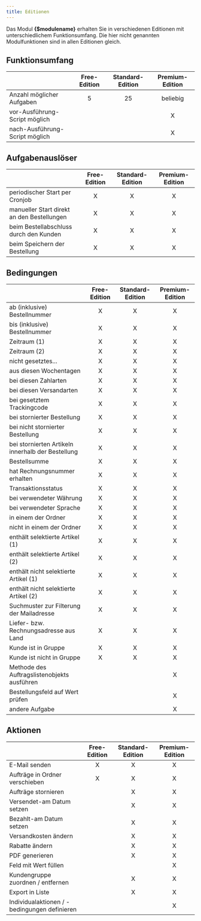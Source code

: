 ```yaml
---
title: Editionen
---
```


Das Modul **{$modulename}** erhalten Sie in verschiedenen Editionen mit unterschiedlichem Funktionsumfang. Die hier nicht genannten Modulfunktionen sind in allen Editionen gleich.

## Funktionsumfang

|                                   | Free-Edition	| Standard-Edition	| Premium-Edition	|
|-----------------------------------|:-------------:|:-----------------:|:-----------------:|
| Anzahl möglicher Aufgaben         | 5				| 25				| beliebig			|
| vor-Ausführung-Script möglich     |               |                   | X                 |
| nach-Ausführung-Script möglich    |               |                   | X                 |

## Aufgabenauslöser

|                                               | Free-Edition  | Standard-Edition  | Premium-Edition   |
|-----------------------------------------------|:-------------:|:-----------------:|:-----------------:|
| periodischer Start per Cronjob                | X             | X                 | X                 |
| manueller Start direkt an den Bestellungen    | X             | X                 | X                 |
| beim Bestellabschluss durch den Kunden        | X             | X                 | X                 |
| beim Speichern der Bestellung                 | X             | X                 | X                 |

## Bedingungen

|           										| Free-Edition	| Standard-Edition	| Premium-Edition	|
|---------------------------------------------------|:-------------:|:-----------------:|:-----------------:|
| ab (inklusive) Bestellnummer						| X				| X					| X					|
| bis (inklusive) Bestellnummer						| X				| X					| X					|
| Zeitraum (1)										| X				| X					| X					|
| Zeitraum (2)										| X				| X					| X					|
| nicht gesetztes...								| X				| X					| X					|
| aus diesen Wochentagen							| X				| X					| X					|
| bei diesen Zahlarten								| X				| X					| X					|
| bei diesen Versandarten							| X				| X					| X					|
| bei gesetztem Trackingcode						| X				| X					| X					|
| bei stornierter Bestellung						| X				| X					| X					|
| bei nicht stornierter Bestellung					| X				| X					| X					|
| bei stornierten Artikeln innerhalb der Bestellung	| X				| X					| X					|
| Bestellsumme										| X				| X					| X					|
| hat Rechnungsnummer erhalten						| X				| X					| X					|
| Transaktionsstatus								| X				| X					| X					|
| bei verwendeter Währung							| X				| X					| X					|
| bei verwendeter Sprache							| X				| X					| X					|
| in einem der Ordner								| X				| X					| X					|
| nicht in einem der Ordner							| X				| X					| X					|
| enthält selektierte Artikel (1)					| X				| X					| X					|
| enthält selektierte Artikel (2)					| X				| X					| X					|
| enthält nicht selektierte Artikel (1)				| X				| X					| X					|
| enthält nicht selektierte Artikel (2)				| X				| X					| X					|
| Suchmuster zur Filterung der Mailadresse			| X				| X					| X					|
| Liefer- bzw. Rechnungsadresse aus Land			| X				| X					| X					|
| Kunde ist in Gruppe								| X				| X					| X					|
| Kunde ist nicht in Gruppe							| X				| X					| X					|
| Methode des Auftragslistenobjekts ausführen		|				|					| X					|
| Bestellungsfeld auf Wert prüfen					|				|					| X					|
| andere Aufgabe									|				|					| X					|

## Aktionen

|       										| Free-Edition	| Standard-Edition	| Premium-Edition	|
|-----------------------------------------------|:-------------:|:-----------------:|:-----------------:|
| E-Mail senden									| X				| X					| X					|
| Aufträge in Ordner verschieben				| X				| X					| X					|
| Aufträge stornieren							|				| X					| X					|
| Versendet-am Datum setzen						|				| X					| X					|
| Bezahlt-am Datum setzen						|				| X					| X					|
| Versandkosten ändern							|				| X					| X					|
| Rabatte ändern								|				| X					| X					|
| PDF generieren								|				| X					| X					|
| Feld mit Wert füllen							|				| 					| X					|
| Kundengruppe zuordnen / entfernen				|				| X					| X					|
| Export in Liste								|				| X					| X					|
| Individualaktionen / -bedingungen definieren	|				| 					| X					|
